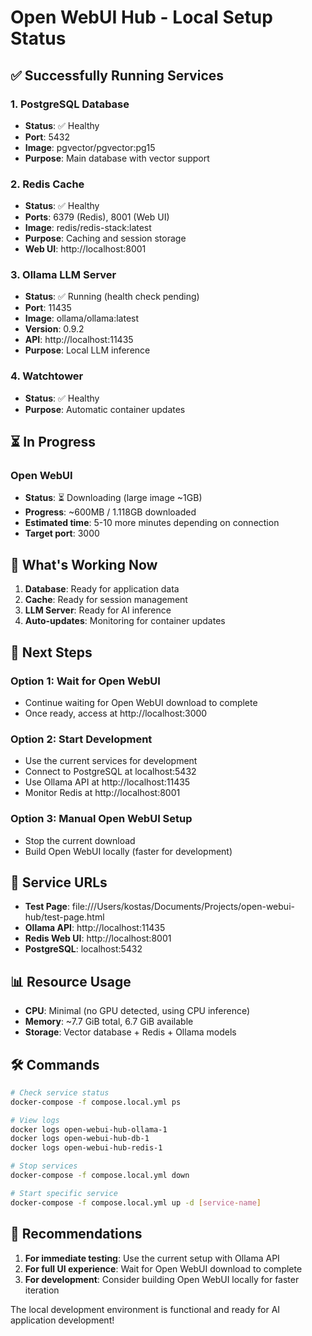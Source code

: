 # Open WebUI Hub - Local Setup Status

## ✅ Successfully Running Services

### 1. PostgreSQL Database
- **Status**: ✅ Healthy
- **Port**: 5432
- **Image**: pgvector/pgvector:pg15
- **Purpose**: Main database with vector support

### 2. Redis Cache
- **Status**: ✅ Healthy
- **Ports**: 6379 (Redis), 8001 (Web UI)
- **Image**: redis/redis-stack:latest
- **Purpose**: Caching and session storage
- **Web UI**: http://localhost:8001

### 3. Ollama LLM Server
- **Status**: ✅ Running (health check pending)
- **Port**: 11435
- **Image**: ollama/ollama:latest
- **Version**: 0.9.2
- **API**: http://localhost:11435
- **Purpose**: Local LLM inference

### 4. Watchtower
- **Status**: ✅ Healthy
- **Purpose**: Automatic container updates

## ⏳ In Progress

### Open WebUI
- **Status**: ⏳ Downloading (large image ~1GB)
- **Progress**: ~600MB / 1.118GB downloaded
- **Estimated time**: 5-10 more minutes depending on connection
- **Target port**: 3000

## 🚀 What's Working Now

1. **Database**: Ready for application data
2. **Cache**: Ready for session management
3. **LLM Server**: Ready for AI inference
4. **Auto-updates**: Monitoring for container updates

## 🔧 Next Steps

### Option 1: Wait for Open WebUI
- Continue waiting for Open WebUI download to complete
- Once ready, access at http://localhost:3000

### Option 2: Start Development
- Use the current services for development
- Connect to PostgreSQL at localhost:5432
- Use Ollama API at http://localhost:11435
- Monitor Redis at http://localhost:8001

### Option 3: Manual Open WebUI Setup
- Stop the current download
- Build Open WebUI locally (faster for development)

## 🔗 Service URLs

- **Test Page**: file:///Users/kostas/Documents/Projects/open-webui-hub/test-page.html
- **Ollama API**: http://localhost:11435
- **Redis Web UI**: http://localhost:8001
- **PostgreSQL**: localhost:5432

## 📊 Resource Usage

- **CPU**: Minimal (no GPU detected, using CPU inference)
- **Memory**: ~7.7 GiB total, 6.7 GiB available
- **Storage**: Vector database + Redis + Ollama models

## 🛠️ Commands

```bash
# Check service status
docker-compose -f compose.local.yml ps

# View logs
docker logs open-webui-hub-ollama-1
docker logs open-webui-hub-db-1
docker logs open-webui-hub-redis-1

# Stop services
docker-compose -f compose.local.yml down

# Start specific service
docker-compose -f compose.local.yml up -d [service-name]
```

## 🎯 Recommendations

1. **For immediate testing**: Use the current setup with Ollama API
2. **For full UI experience**: Wait for Open WebUI download to complete
3. **For development**: Consider building Open WebUI locally for faster iteration

The local development environment is functional and ready for AI application development!
